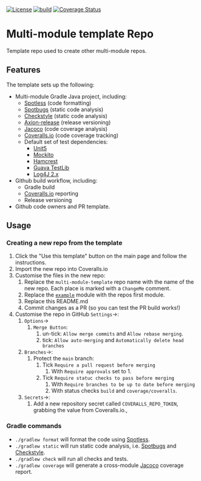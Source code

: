 <!-- ChangeMe: replace /multi-module-template in the badge urls below with the name of the repo-->
[![License](https://img.shields.io/badge/License-Apache%202.0-blue.svg)](https://opensource.org/licenses/Apache-2.0)
[![build](https://github.com/creek-service/multi-module-template/actions/workflows/gradle.yml/badge.svg)](https://github.com/creek-service/multi-module-template/actions/workflows/gradle.yml)
[![Coverage Status](https://coveralls.io/repos/github/creek-service/multi-module-template/badge.svg?branch=main)](https://coveralls.io/github/creek-service/multi-module-template?branch=main)

# Multi-module template Repo
Template repo used to create other multi-module repos.

## Features

The template sets up the following:

* Multi-module Gradle Java project, including:
  * [Spotless][1] (code formatting)
  * [Spotbugs][2] (static code analysis)
  * [Checkstyle][3] (static code analysis)
  * [Axion-release][4] (release versioning)
  * [Jacoco][5] (code coverage analysis)
  * [Coveralls.io][6] (code coverage tracking)
  * Default set of test dependencies:
    * [Unit5][7]
    * [Mockito][8]
    * [Hamcrest][9]
    * [Guava TestLib][10]
    * [Log4J 2.x][11]
* Github build workflow, including:
  * Gradle build
  * [Coveralls.io][6] reporting
  * Release versioning
* Github code owners and PR template.

## Usage

### Creating a new repo from the template

1. Click the "Use this template" button on the main page and follow the instructions.
2. Import the new repo into Coveralls.io
3. Customise the files in the new repo:
   1. Replace the `multi-module-template` repo name with the name of the new repo.
      Each place is marked with a `ChangeMe` comment. 
   2. Replace the [`example`](example) module with the repos first module.
   3. Replace this README.md
   4. Commit changes as a PR (so you can test the PR build works!)
4. Customise the repo in GitHub `Settings`->:
   1. `Options`->
      1. `Merge Button`: 
         1. un-tick: `Allow merge commits` and `Allow rebase merging`.
         2. tick: `Allow auto-merging` and `Automatically delete head branches`
   2. `Branches`->:
      1. Protect the `main` branch:
         1. Tick `Require a pull request before merging`
            1. With `Require approvals` set to 1.
         2. Tick `Require statuc checks to pass before merging`
            1. With `Require branches to be up to date before merging`
            2. With status checks `build` and `coverage/coveralls`.
   3. `Secrets`->:
      1. Add a new repository secret called `COVERALLS_REPO_TOKEN`, grabbing the value from Coveralls.io.,

### Gradle commands

* `./gradlew format` will format the code using [Spotless][1].
* `./gradlew static` will run static code analysis, i.e. [Spotbugs][2] and [Checkstyle][3].
* `./gradlew check` will run all checks and tests.
* `./gradlew coverage` will generate a cross-module [Jacoco][5] coverage report.

[1]: https://github.com/diffplug/spotless
[2]: https://spotbugs.github.io/
[3]: https://checkstyle.sourceforge.io/
[4]: https://github.com/allegro/axion-release-plugin
[5]: https://www.jacoco.org/jacoco/trunk/doc/
[6]: https://coveralls.io/
[7]: https://junit.org/junit5/docs/current/user-guide/
[8]: https://site.mockito.org/
[9]: http://hamcrest.org/JavaHamcrest/index
[10]: https://github.com/google/guava/tree/master/guava-testlib
[11]: https://logging.apache.org/log4j/2.x/